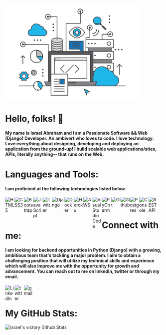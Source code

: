 <!-- !['Backend'](./demo/backend.gif) -->
<img alt="Backend" src="demo/eco.gif"/>

# <b>Hello, folks! 👋</b>

#### My name is Israel Abraham and I am a Passionate Software && Web (Django) Developer. An ambivert who loves to code. I love technology. Love everything about designing, developing and deploying an application from the ground-up! I build scalable web applications/sites, APIs, literally anything-- that runs on the Web.

# <b>Languages and Tools: </b>

#### I am proficient at the following technologies listed below.

<img align="left" alt="HTML5" width="30px" src="https://img.icons8.com/color/48/000000/html-5.png"/>

<img align="left" alt="CSS3" width="30px" src="https://img.icons8.com/color/48/000000/css3.png"/>

<img align="left" alt="Bootstrap" width="30px" src="https://img.icons8.com/color/48/000000/bootstrap.png"/>

<img align="left" alt="JavaScript" width="30px" src="https://img.icons8.com/color/48/000000/javascript.png"/>

<img align="left" alt="Twitter" width="30px" src="https://img.icons8.com/color/48/000000/python.png"/>

<img align="left" alt="Django" width="40px" src="https://img.icons8.com/color/48/000000/django.png"/>

<img align="left" alt="Docker" width="30px" src="https://img.icons8.com/fluent/48/000000/docker.png"/>

<img align="left" alt="Heroku" width="30px" src="https://img.icons8.com/color/48/000000/heroku.png"/>

<img align="left" alt="AWS" width="30px" src="https://img.icons8.com/color/48/000000/amazon-web-services.png"/>

<img align="left" alt="Visual Studio Code" width="30px" src="https://img.icons8.com/fluent/48/000000/visual-studio-code-2019.png"/>

<img align="left" alt="PyCharm" width="30px" src="https://img.icons8.com/color/48/000000/pycharm.png"/>

<img align="left" alt="Git" width="30px" src="https://img.icons8.com/color/48/000000/git.png"/>

<img align="left" alt="Github" width="30px" src="https://img.icons8.com/color/48/000000/github.png"/>

<img align="left" alt="Postgres" width="30px" src="https://img.icons8.com/color/48/000000/postgreesql.png"/>

<img align="left" alt="Console" width="30px" src="https://img.icons8.com/color/48/000000/console.png"/>

<img align="left" alt="REST API" width="30px" src="https://img.icons8.com/ios/80/000000/api.png"/>


<br /><br />

# <b> Connect with me: </b>

#### I am looking for backend opportunities in Python (Django) with a growing, ambitious team that's tackling a major problem. I aim to obtain a challenging position that will utilize my technical skills and experience which will also improve me with the opportunity for growth and advancement. You can reach out to me on linkedin, twitter or through my email. 

[<img align="left" alt="LinkedIn" width="30px" src="https://img.icons8.com/color/48/000000/linkedin.png"/>](https://linkedin.com/in/digitalstade)

[<img align="left" alt="twitter" width="30px" src="https://img.icons8.com/color/48/000000/twitter.png"/>](https://twitter.com/israelabraham_)

[<img align="left" alt="gmail" width="30px" src="https://img.icons8.com/color/48/000000/gmail.png"/>](mailto:israelvictory87@gmail.com)

<br>
<br>

# <b>My GitHub Stats:</b>

<img align="float: left;" alt="israel's victory Github Stats" src="https://github-readme-stats.vercel.app/api?username=israelvictory&show_icons=true&hide_border=true"/>

